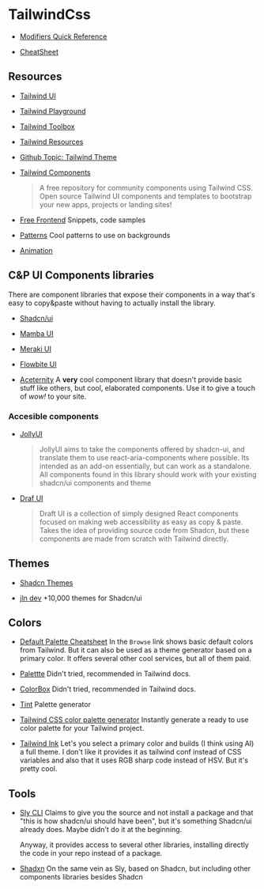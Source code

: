 # TailwindCss

- [Modifiers Quick Reference](https://tailwindcss.com/docs/hover-focus-and-other-states#quick-reference)

- [CheatSheet](https://tailwindcomponents.com/cheatsheet/)

## Resources

- [Tailwind UI](https://tailwindui.com/)

- [Tailwind Playground](https://play.tailwindcss.com/)

- [Tailwind Toolbox](https://www.tailwindtoolbox.com/)

- [Tailwind Resources](https://www.tailwindresources.com/)

- [Github Topic: Tailwind Theme](https://github.com/topics/tailwind-theme)

- [Tailwind Components](https://tailwindcomponents.com/)
  > A free repository for community components using Tailwind CSS.
  > Open source Tailwind UI components and templates to bootstrap your new apps, projects or landing sites!

- [Free Frontend](https://freefrontend.com/tailwind-code-examples/)
  Snippets, code samples

- [Patterns](https://heropatterns.com/)
  Cool patterns to use on backgrounds

- [Animation](https://www.tailwindcss-animated.com/configurator.html)

## C&P UI Components libraries

There are component libraries that expose their components in a way that's easy to copy&paste without having to actually install the library.

- [Shadcn/ui](https://ui.shadcn.com/)

- [Mamba UI](https://mambaui.com/)

- [Meraki UI](https://merakiui.com/)

- [Flowbite UI](https://flowbite.com/)

- [Aceternity](https://ui.aceternity.com/)
  A **very** cool component library that doesn't provide basic stuff like others, but cool, elaborated components. Use it to give a touch of _wow!_ to your site.

### Accesible components

- [JollyUI](https://jollyui.dev/)
  > JollyUI aims to take the components offered by shadcn-ui, and translate them to use react-aria-components where possible.
  > Its intended as an add-on essentially, but can work as a standalone. All components found in this library should work with your existing shadcn/ui components and theme

- [Draf UI](https://draft-ui.com/)
  > Draft UI is a collection of simply designed React components focused on making web accessibility as easy as copy & paste.
  Takes the idea of providing source code from Shadcn, but these components are made from scratch with Tailwind directly.

## Themes

- [Shadcn Themes](https://ui.shadcn.com/themes)

- [jln dev](https://ui.jln.dev/)
  +10,000 themes for Shadcn/ui

## Colors

- [Default Palette Cheatsheet](https://uicolors.app/browse/tailwind-colors)
  In the `Browse` link shows basic default colors from Tailwind. But it can also be used as a theme generator based on a primary color. It offers several other cool services, but all of them paid.

- [Palettte](https://palettte.app/)
  Didn't tried, recommended in Tailwind docs.

- [ColorBox](https://colorbox.io/)
  Didn't tried, recommended in Tailwind docs.

- [Tint](https://www.tints.dev/)
  Palette generator

- [Tailwind CSS color palette generator](https://tailcolor.com/)
  Instantly generate a ready to use color palette for your Tailwind project.

- [Tailwind Ink](https://tailwind.ink/)
  Let's you select a primary color and builds (I think using AI) a full theme. I don't like it provides it as tailwind conf instead of CSS variables and also that it uses RGB sharp code instead of HSV. But it's pretty cool.

## Tools


- [Sly CLI](https://sly-cli.fly.dev/)
  Claims to give you the source and not install a package and that "this is how shadcn/ui should have been", but it's something Shadcn/ui already does. Maybe didn't do it at the beginning.

  Anyway, it provides access to several other libraries, installing directly the code in your repo instead of a package.

- [Shadxn](https://ui.shadxn.com/)
  On the same vein as Sly, based on Shadcn, but including other components libraries besides Shadcn
